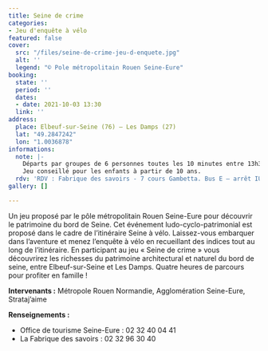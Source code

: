 ```yaml
---
title: Seine de crime
categories:
- Jeu d'enquête à vélo
featured: false
cover:
  src: "/files/seine-de-crime-jeu-d-enquete.jpg"
  alt: ''
  legend: "© Pole métropolitain Rouen Seine-Eure"
booking:
  state: ''
  period: ''
  dates:
  - date: 2021-10-03 13:30
  link: ''
address:
  place: Elbeuf-sur-Seine (76) – Les Damps (27)
  lat: "49.2847242"
  lon: "1.0036878"
informations:
  note: |-
    Départs par groupes de 6 personnes toutes les 10 minutes entre 13h30 et 14h30. Attention à bien s’inscrire sur le créneau et le respecter. Possibilité de rapatriement en navette depuis l’arrivée jusqu’au point de départ.
    Jeu conseillé pour les enfants à partir de 10 ans.
  rdv: 'RDV : Fabrique des savoirs - 7 cours Gambetta. Bus E – arrêt IUT'
gallery: []

---
```

Un jeu proposé par le pôle métropolitain Rouen Seine-Eure pour découvrir le patrimoine du bord de Seine. Cet événement ludo-cyclo-patrimonial est proposé dans le cadre de l’itinéraire Seine à vélo. Laissez-vous embarquer dans l’aventure et menez l’enquête à vélo en recueillant des indices tout au long de l’itinéraire. En participant au jeu « Seine de crime » vous découvrirez les richesses du patrimoine architectural et naturel du bord de seine, entre Elbeuf-sur-Seine et Les Damps. Quatre heures de parcours pour profiter en famille !

**Intervenants :** Métropole Rouen Normandie, Agglomération Seine-Eure, Strataj’aime

**Renseignements :**

* Office de tourisme Seine-Eure : 02 32 40 04 41
* La Fabrique des savoirs : 02 32 96 30 40